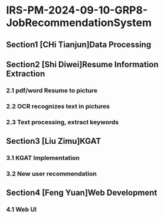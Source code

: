 # IRS-PM-2024-09-10-GRP8-JobRecommendationSystem

## Section1 [CHi Tianjun]Data Processing
## Section2 [Shi Diwei]Resume Information Extraction
### 2.1 pdf/word Resume to picture
### 2.2 OCR recognizes text in pictures
### 2.3 Text processing, extract keywords
## Section3 [Liu Zimu]KGAT
### 3.1 KGAT Implementation
### 3.2 New user recommendation
## Section4 [Feng Yuan]Web Development
### 4.1 Web UI

